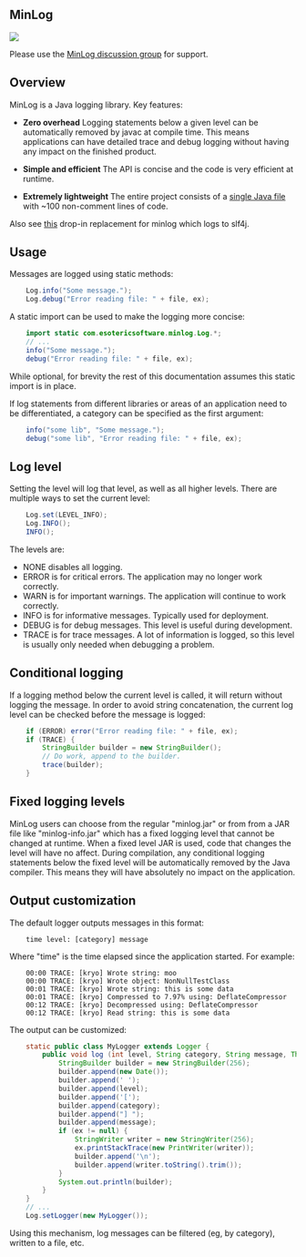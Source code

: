 ## MinLog

![](https://raw.github.com/wiki/EsotericSoftware/minlog/images/logo.png)

Please use the [MinLog discussion group](http://groups.google.com/group/minlog-users) for support.

## Overview

MinLog is a Java logging library. Key features:

- **Zero overhead** Logging statements below a given level can be automatically removed by javac at compile time. This means applications can have detailed trace and debug logging without having any impact on the finished product.

- **Simple and efficient** The API is concise and the code is very efficient at runtime.

- **Extremely lightweight** The entire project consists of a [single Java file](http://code.google.com/p/minlog/source/browse/trunk/src/com/esotericsoftware/minlog/Log.java) with ~100 non-comment lines of code.

Also see [this](https://github.com/jdanbrown/minlog-slf4j) drop-in replacement for minlog which logs to slf4j.

## Usage

Messages are logged using static methods:

```java
    Log.info("Some message.");
    Log.debug("Error reading file: " + file, ex);
```

A static import can be used to make the logging more concise:

```java
    import static com.esotericsoftware.minlog.Log.*;
    // ...
    info("Some message.");
    debug("Error reading file: " + file, ex);
```

While optional, for brevity the rest of this documentation assumes this static import is in place.

If log statements from different libraries or areas of an application need to be differentiated, a category can be specified as the first argument:

```java
    info("some lib", "Some message.");
    debug("some lib", "Error reading file: " + file, ex);
```

## Log level

Setting the level will log that level, as well as all higher levels. There are multiple ways to set the current level:

```java
    Log.set(LEVEL_INFO);
    Log.INFO();
    INFO();
```

The levels are:

- NONE disables all logging.
- ERROR is for critical errors. The application may no longer work correctly.
- WARN is for important warnings. The application will continue to work correctly.
- INFO is for informative messages. Typically used for deployment.
- DEBUG is for debug messages. This level is useful during development.
- TRACE is for trace messages. A lot of information is logged, so this level is usually only needed when debugging a problem.


## Conditional logging

If a logging method below the current level is called, it will return without logging the message. In order to avoid string concatenation, the current log level can be checked before the message is logged:

```java
    if (ERROR) error("Error reading file: " + file, ex);
    if (TRACE) {
    	StringBuilder builder = new StringBuilder();
    	// Do work, append to the builder.
    	trace(builder);
    }
```

## Fixed logging levels

MinLog users can choose from the regular "minlog.jar" or from from a JAR file like "minlog-info.jar" which has a fixed logging level that cannot be changed at runtime. When a fixed level JAR is used, code that changes the level will have no affect. During compilation, any conditional logging statements below the fixed level will be automatically removed by the Java compiler. This means they will have absolutely no impact on the application.

## Output customization

The default logger outputs messages in this format:

```
    time level: [category] message
```

Where "time" is the time elapsed since the application started. For example:

```
    00:00 TRACE: [kryo] Wrote string: moo
    00:00 TRACE: [kryo] Wrote object: NonNullTestClass
    00:01 TRACE: [kryo] Wrote string: this is some data
    00:01 TRACE: [kryo] Compressed to 7.97% using: DeflateCompressor
    00:12 TRACE: [kryo] Decompressed using: DeflateCompressor
    00:12 TRACE: [kryo] Read string: this is some data
```

The output can be customized:

```java
    static public class MyLogger extends Logger {
    	public void log (int level, String category, String message, Throwable ex) {
    		StringBuilder builder = new StringBuilder(256);
    		builder.append(new Date());
    		builder.append(' ');
    		builder.append(level);
    		builder.append('[');
    		builder.append(category);
    		builder.append("] ");
    		builder.append(message);
    		if (ex != null) {
    			StringWriter writer = new StringWriter(256);
    			ex.printStackTrace(new PrintWriter(writer));
    			builder.append('\n');
    			builder.append(writer.toString().trim());
    		}
    		System.out.println(builder);
    	}
    }
    // ...
    Log.setLogger(new MyLogger());
```

Using this mechanism, log messages can be filtered (eg, by category), written to a file, etc.
